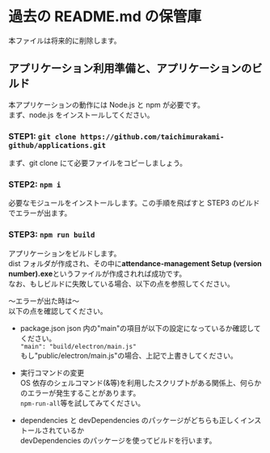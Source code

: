 # 過去の README.md の保管庫

本ファイルは将来的に削除します。

## アプリケーション利用準備と、アプリケーションのビルド

本アプリケーションの動作には Node.js と npm が必要です。  
まず、node.js をインストールしてください。

### STEP1: `git clone https://github.com/taichimurakami-github/applications.git`

まず、git clone にて必要ファイルをコピーしましょう。

### STEP2: `npm i`

必要なモジュールをインストールします。この手順を飛ばすと STEP3 のビルドでエラーが出ます。

### STEP3: `npm run build`

アプリケーションをビルドします。  
dist フォルダが作成され、その中に**attendance-management Setup (version number).exe**というファイルが作成されれば成功です。  
なお、もしビルドに失敗している場合、以下の点を参照してください。

～エラーが出た時は～  
以下の点を確認してください。

- package.json
  json 内の"main"の項目が以下の設定になっているか確認してください。  
  `"main": "build/electron/main.js"`  
  もし"public/electron/main.js"の場合、上記で上書きしてください。

- 実行コマンドの変更  
  OS 依存のシェルコマンド(&等)を利用したスクリプトがある関係上、何らかのエラーが発生することがあります。  
  `npm-run-all`等を試してみてください。

- dependencies と devDependencies のパッケージがどちらも正しくインストールされているか  
  devDependencies のパッケージを使ってビルドを行います。
